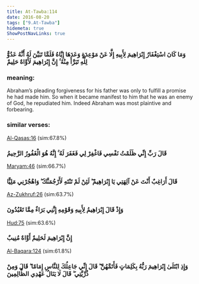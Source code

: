 ```yaml
---
title: At-Tawba:114
date: 2016-08-20
tags: ["9.At-Tawba"]
hidemeta: true 
ShowPostNavLinks: true 
---
```

### وَمَا كَانَ اسْتِغْفَارُ إِبْرَاهِيمَ لِأَبِيهِ إِلَّا عَنْ مَوْعِدَةٍ وَعَدَهَا إِيَّاهُ فَلَمَّا تَبَيَّنَ لَهُ أَنَّهُ عَدُوٌّ لِلَّهِ تَبَرَّأَ مِنْهُ ۚ إِنَّ إِبْرَاهِيمَ لَأَوَّاهٌ حَلِيمٌ
### meaning: 
Abraham’s pleading forgiveness for his father was only to fulfill a promise he had made him. So when it became manifest to him that he was an enemy of God, he repudiated him. Indeed Abraham was most plaintive and forbearing.
### similar verses: 

[Al-Qasas:16](/28/16) (sim:67.8%)

### قَالَ رَبِّ إِنِّي ظَلَمْتُ نَفْسِي فَاغْفِرْ لِي فَغَفَرَ لَهُ ۚ إِنَّهُ هُوَ الْغَفُورُ الرَّحِيمُ

[Maryam:46](/19/46) (sim:66.7%)

### قَالَ أَرَاغِبٌ أَنْتَ عَنْ آلِهَتِي يَا إِبْرَاهِيمُ ۖ لَئِنْ لَمْ تَنْتَهِ لَأَرْجُمَنَّكَ ۖ وَاهْجُرْنِي مَلِيًّا

[Az-Zukhruf:26](/43/26) (sim:63.7%)

### وَإِذْ قَالَ إِبْرَاهِيمُ لِأَبِيهِ وَقَوْمِهِ إِنَّنِي بَرَاءٌ مِمَّا تَعْبُدُونَ

[Hud:75](/11/75) (sim:63.6%)

### إِنَّ إِبْرَاهِيمَ لَحَلِيمٌ أَوَّاهٌ مُنِيبٌ

[Al-Baqara:124](/2/124) (sim:61.8%)

### وَإِذِ ابْتَلَىٰ إِبْرَاهِيمَ رَبُّهُ بِكَلِمَاتٍ فَأَتَمَّهُنَّ ۖ قَالَ إِنِّي جَاعِلُكَ لِلنَّاسِ إِمَامًا ۖ قَالَ وَمِنْ ذُرِّيَّتِي ۖ قَالَ لَا يَنَالُ عَهْدِي الظَّالِمِينَ
